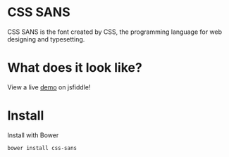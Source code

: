 # CSS SANS
CSS SANS is the font created by CSS, the programming language for web designing and typesetting.

# What does it look like?

View a live [demo](https://fiddle.jshell.net/raghav710/1pusxe7f/show/) on jsfiddle! 

# Install

Install with Bower

```shell
bower install css-sans
```

